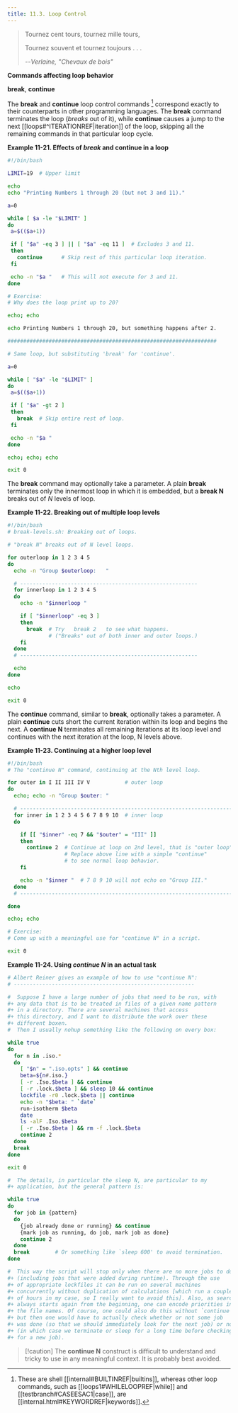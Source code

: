```yaml
---
title: 11.3. Loop Control
---
```


> Tournez cent tours, tournez mille tours,
>
> Tournez souvent et tournez toujours . . .
>
> --<cite>Verlaine, "Chevaux de bois"</cite>

**Commands affecting loop behavior**

**break**, **continue**

The **break** and **continue** loop control commands [^1] correspond exactly to their counterparts in other programming languages. The **break** command terminates the loop (_breaks_ out of it), while **continue** causes a jump to the next [[loops#^ITERATIONREF|iteration]] of the loop, skipping all the remaining commands in that particular loop cycle.

**Example 11-21. Effects of _break_ and **continue** in a loop**

```bash
#!/bin/bash

LIMIT=19  # Upper limit

echo
echo "Printing Numbers 1 through 20 (but not 3 and 11)."

a=0

while [ $a -le "$LIMIT" ]
do
 a=$(($a+1))

 if [ "$a" -eq 3 ] || [ "$a" -eq 11 ]  # Excludes 3 and 11.
 then
   continue      # Skip rest of this particular loop iteration.
 fi

 echo -n "$a "   # This will not execute for 3 and 11.
done 

# Exercise:
# Why does the loop print up to 20?

echo; echo

echo Printing Numbers 1 through 20, but something happens after 2.

##################################################################

# Same loop, but substituting 'break' for 'continue'.

a=0

while [ "$a" -le "$LIMIT" ]
do
 a=$(($a+1))

 if [ "$a" -gt 2 ]
 then
   break  # Skip entire rest of loop.
 fi

 echo -n "$a "
done

echo; echo; echo

exit 0
```

The **break** command may optionally take a parameter. A plain **break** terminates only the innermost loop in which it is embedded, but a **break N** breaks out of _N_ levels of loop.

**Example 11-22. Breaking out of multiple loop levels**

```bash
#!/bin/bash
# break-levels.sh: Breaking out of loops.

# "break N" breaks out of N level loops.

for outerloop in 1 2 3 4 5
do
  echo -n "Group $outerloop:   "

  # --------------------------------------------------------
  for innerloop in 1 2 3 4 5
  do
    echo -n "$innerloop "

    if [ "$innerloop" -eq 3 ]
    then
      break  # Try   break 2   to see what happens.
             # ("Breaks" out of both inner and outer loops.)
    fi
  done
  # --------------------------------------------------------

  echo
done  

echo

exit 0
```

The **continue** command, similar to **break**, optionally takes a parameter. A plain **continue** cuts short the current iteration within its loop and begins the next. A **continue N** terminates all remaining iterations at its loop level and continues with the next iteration at the loop, N levels above.

**Example 11-23. Continuing at a higher loop level**

```bash
#!/bin/bash
# The "continue N" command, continuing at the Nth level loop.

for outer in I II III IV V           # outer loop
do
  echo; echo -n "Group $outer: "

  # --------------------------------------------------------------------
  for inner in 1 2 3 4 5 6 7 8 9 10  # inner loop
  do

    if [[ "$inner" -eq 7 && "$outer" = "III" ]]
    then
      continue 2  # Continue at loop on 2nd level, that is "outer loop".
                  # Replace above line with a simple "continue"
                  # to see normal loop behavior.
    fi  

    echo -n "$inner "  # 7 8 9 10 will not echo on "Group III."
  done  
  # --------------------------------------------------------------------

done

echo; echo

# Exercise:
# Come up with a meaningful use for "continue N" in a script.

exit 0
```

**Example 11-24. Using _continue N_ in an actual task**

```bash
# Albert Reiner gives an example of how to use "continue N":
# ---------------------------------------------------------

#  Suppose I have a large number of jobs that need to be run, with
#+ any data that is to be treated in files of a given name pattern
#+ in a directory. There are several machines that access
#+ this directory, and I want to distribute the work over these
#+ different boxen.
#  Then I usually nohup something like the following on every box:

while true
do
  for n in .iso.*
  do
    [ "$n" = ".iso.opts" ] && continue
    beta=${n#.iso.}
    [ -r .Iso.$beta ] && continue
    [ -r .lock.$beta ] && sleep 10 && continue
    lockfile -r0 .lock.$beta || continue
    echo -n "$beta: " `date`
    run-isotherm $beta
    date
    ls -alF .Iso.$beta
    [ -r .Iso.$beta ] && rm -f .lock.$beta
    continue 2
  done
  break
done

exit 0

#  The details, in particular the sleep N, are particular to my
#+ application, but the general pattern is:

while true
do
  for job in {pattern}
  do
    {job already done or running} && continue
    {mark job as running, do job, mark job as done}
    continue 2
  done
  break        # Or something like `sleep 600' to avoid termination.
done

#  This way the script will stop only when there are no more jobs to do
#+ (including jobs that were added during runtime). Through the use
#+ of appropriate lockfiles it can be run on several machines
#+ concurrently without duplication of calculations [which run a couple
#+ of hours in my case, so I really want to avoid this]. Also, as search
#+ always starts again from the beginning, one can encode priorities in
#+ the file names. Of course, one could also do this without `continue 2',
#+ but then one would have to actually check whether or not some job
#+ was done (so that we should immediately look for the next job) or not
#+ (in which case we terminate or sleep for a long time before checking
#+ for a new job).
```

> [!caution] The **continue N** construct is difficult to understand and tricky to use in any meaningful context. It is probably best avoided.

[^1]: These are shell [[internal#BUILTINREF|builtins]], whereas other loop commands, such as [[loops1#WHILELOOPREF|while]] and [[testbranch#CASEESAC1|case]], are [[internal.html#KEYWORDREF|keywords]].
